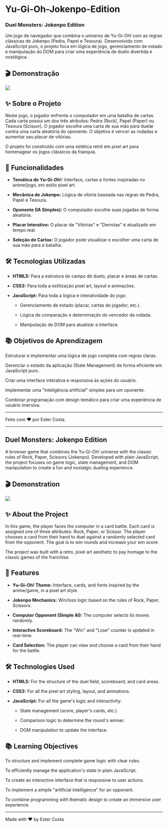 # Yu-Gi-Oh-Jokenpo-Edition

### Duel Monsters: Jokenpo Edition
Um jogo de navegador que combina o universo de Yu-Gi-Oh! com as regras clássicas de Jokenpo (Pedra, Papel e Tesoura). Desenvolvido com JavaScript puro, o projeto foca em lógica de jogo, gerenciamento de estado e manipulação do DOM para criar uma experiência de duelo divertida e nostálgica.

## 🎬 Demonstração
<img src="yugioh-def.gif">

## ✨ Sobre o Projeto
Neste jogo, o jogador enfrenta o computador em uma batalha de cartas. Cada carta possui um dos três atributos: Pedra (Rock), Papel (Paper) ou Tesoura (Scissor). O jogador escolhe uma carta de sua mão para duelar contra uma carta aleatória do oponente. O objetivo é vencer as rodadas e aumentar seu placar de vitórias.

O projeto foi construído com uma estética retrô em pixel art para homenagear os jogos clássicos da franquia.

## 🚀 Funcionalidades
* **Temática de Yu-Gi-Oh!:** Interface, cartas e fontes inspiradas no anime/jogo, em estilo pixel art.

* **Mecânica de Jokenpo:** Lógica de vitória baseada nas regras de Pedra, Papel e Tesoura.

* **Oponente (IA Simples):** O computador escolhe suas jogadas de forma aleatória.

* **Placar Interativo:** O placar de "Vitórias" e "Derrotas" é atualizado em tempo real.

* **Seleção de Cartas:** O jogador pode visualizar e escolher uma carta de sua mão para a batalha.

## 🛠️ Tecnologias Utilizadas
* **HTML5:** Para a estrutura do campo de duelo, placar e áreas de cartas.

* **CSS3:** Para toda a estilização pixel art, layout e animações.

* **JavaScript:** Para toda a lógica e interatividade do jogo:

  * Gerenciamento de estado (placar, cartas do jogador, etc.).

  * Lógica de comparação e determinação do vencedor da rodada.

  * Manipulação do DOM para atualizar a interface.

## 📚 Objetivos de Aprendizagem
Estruturar e implementar uma lógica de jogo completa com regras claras.

Gerenciar o estado da aplicação (State Management) de forma eficiente em JavaScript puro.

Criar uma interface interativa e responsiva às ações do usuário.

Implementar uma "inteligência artificial" simples para um oponente.

Combinar programação com design temático para criar uma experiência de usuário imersiva.

___

Feito com ❤️ por Ester Costa.

___

## Duel Monsters: Jokenpo Edition
A browser game that combines the Yu-Gi-Oh! universe with the classic rules of Rock, Paper, Scissors (Jokenpo). Developed with plain JavaScript, the project focuses on game logic, state management, and DOM manipulation to create a fun and nostalgic dueling experience.

## 🎬 Demonstration
<img src="yugioh-def.gif">

## ✨ About the Project
In this game, the player faces the computer in a card battle. Each card is assigned one of three attributes: Rock, Paper, or Scissor. The player chooses a card from their hand to duel against a randomly selected card from the opponent. The goal is to win rounds and increase your win score.

The project was built with a retro, pixel art aesthetic to pay homage to the classic games of the franchise.

## 🚀 Features
* **Yu-Gi-Oh! Theme:** Interface, cards, and fonts inspired by the anime/game, in a pixel art style.

* **Jokenpo Mechanics:** Win/loss logic based on the rules of Rock, Paper, Scissors.

* **Computer Opponent (Simple AI):** The computer selects its moves randomly.

* **Interactive Scoreboard:** The "Win" and "Lose" counter is updated in real-time.

* **Card Selection:** The player can view and choose a card from their hand for the battle.

## 🛠️ Technologies Used
* **HTML5:** For the structure of the duel field, scoreboard, and card areas.

* **CSS3:** For all the pixel art styling, layout, and animations.

* **JavaScript:** For all the game's logic and interactivity:

  * State management (score, player's cards, etc.).

  * Comparison logic to determine the round's winner.

  * DOM manipulation to update the interface.

## 📚 Learning Objectives
To structure and implement complete game logic with clear rules.

To efficiently manage the application's state in plain JavaScript.

To create an interactive interface that is responsive to user actions.

To implement a simple "artificial intelligence" for an opponent.

To combine programming with thematic design to create an immersive user experience.

___

Made with ❤️ by Ester Costa
